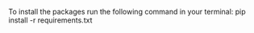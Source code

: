 To install the packages run the following command in your terminal:
pip install -r requirements.txt
